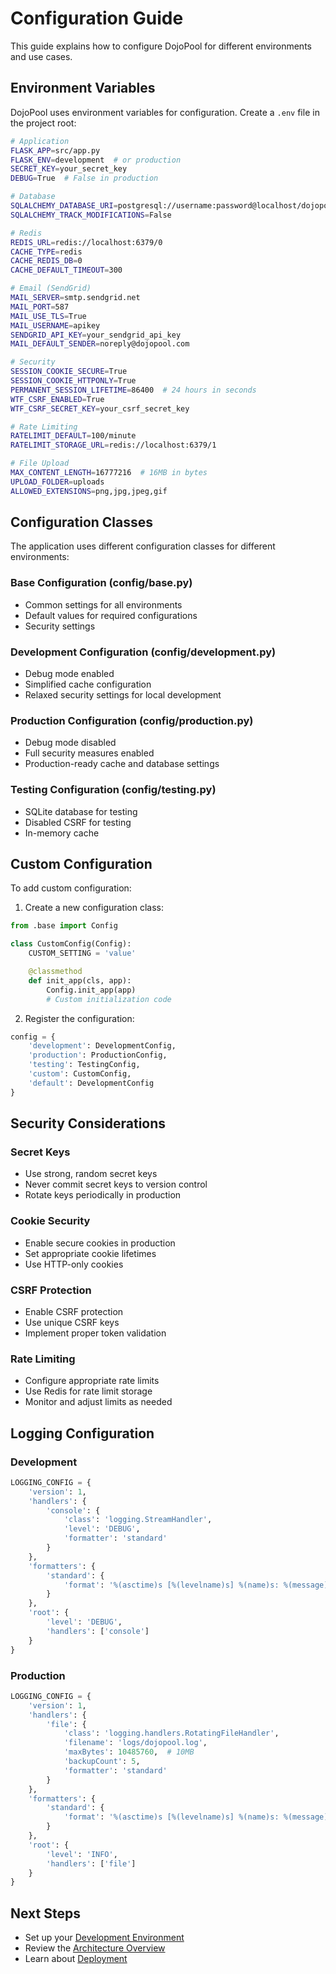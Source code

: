 # Configuration Guide

This guide explains how to configure DojoPool for different environments and use cases.

## Environment Variables

DojoPool uses environment variables for configuration. Create a `.env` file in the project root:

```bash
# Application
FLASK_APP=src/app.py
FLASK_ENV=development  # or production
SECRET_KEY=your_secret_key
DEBUG=True  # False in production

# Database
SQLALCHEMY_DATABASE_URI=postgresql://username:password@localhost/dojopool
SQLALCHEMY_TRACK_MODIFICATIONS=False

# Redis
REDIS_URL=redis://localhost:6379/0
CACHE_TYPE=redis
CACHE_REDIS_DB=0
CACHE_DEFAULT_TIMEOUT=300

# Email (SendGrid)
MAIL_SERVER=smtp.sendgrid.net
MAIL_PORT=587
MAIL_USE_TLS=True
MAIL_USERNAME=apikey
SENDGRID_API_KEY=your_sendgrid_api_key
MAIL_DEFAULT_SENDER=noreply@dojopool.com

# Security
SESSION_COOKIE_SECURE=True
SESSION_COOKIE_HTTPONLY=True
PERMANENT_SESSION_LIFETIME=86400  # 24 hours in seconds
WTF_CSRF_ENABLED=True
WTF_CSRF_SECRET_KEY=your_csrf_secret_key

# Rate Limiting
RATELIMIT_DEFAULT=100/minute
RATELIMIT_STORAGE_URL=redis://localhost:6379/1

# File Upload
MAX_CONTENT_LENGTH=16777216  # 16MB in bytes
UPLOAD_FOLDER=uploads
ALLOWED_EXTENSIONS=png,jpg,jpeg,gif
```

## Configuration Classes

The application uses different configuration classes for different environments:

### Base Configuration (config/base.py)

- Common settings for all environments
- Default values for required configurations
- Security settings

### Development Configuration (config/development.py)

- Debug mode enabled
- Simplified cache configuration
- Relaxed security settings for local development

### Production Configuration (config/production.py)

- Debug mode disabled
- Full security measures enabled
- Production-ready cache and database settings

### Testing Configuration (config/testing.py)

- SQLite database for testing
- Disabled CSRF for testing
- In-memory cache

## Custom Configuration

To add custom configuration:

1. Create a new configuration class:

```python
from .base import Config

class CustomConfig(Config):
    CUSTOM_SETTING = 'value'

    @classmethod
    def init_app(cls, app):
        Config.init_app(app)
        # Custom initialization code
```

2. Register the configuration:

```python
config = {
    'development': DevelopmentConfig,
    'production': ProductionConfig,
    'testing': TestingConfig,
    'custom': CustomConfig,
    'default': DevelopmentConfig
}
```

## Security Considerations

### Secret Keys

- Use strong, random secret keys
- Never commit secret keys to version control
- Rotate keys periodically in production

### Cookie Security

- Enable secure cookies in production
- Set appropriate cookie lifetimes
- Use HTTP-only cookies

### CSRF Protection

- Enable CSRF protection
- Use unique CSRF keys
- Implement proper token validation

### Rate Limiting

- Configure appropriate rate limits
- Use Redis for rate limit storage
- Monitor and adjust limits as needed

## Logging Configuration

### Development

```python
LOGGING_CONFIG = {
    'version': 1,
    'handlers': {
        'console': {
            'class': 'logging.StreamHandler',
            'level': 'DEBUG',
            'formatter': 'standard'
        }
    },
    'formatters': {
        'standard': {
            'format': '%(asctime)s [%(levelname)s] %(name)s: %(message)s'
        }
    },
    'root': {
        'level': 'DEBUG',
        'handlers': ['console']
    }
}
```

### Production

```python
LOGGING_CONFIG = {
    'version': 1,
    'handlers': {
        'file': {
            'class': 'logging.handlers.RotatingFileHandler',
            'filename': 'logs/dojopool.log',
            'maxBytes': 10485760,  # 10MB
            'backupCount': 5,
            'formatter': 'standard'
        }
    },
    'formatters': {
        'standard': {
            'format': '%(asctime)s [%(levelname)s] %(name)s: %(message)s'
        }
    },
    'root': {
        'level': 'INFO',
        'handlers': ['file']
    }
}
```

## Next Steps

- Set up your [Development Environment](development.md)
- Review the [Architecture Overview](../ARCHITECTURE.md)
- Learn about [Deployment](../DEPLOYMENT.md)

